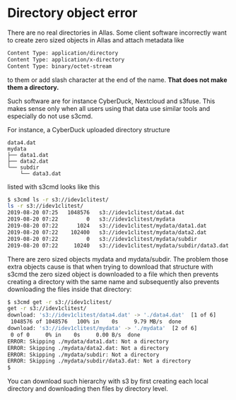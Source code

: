
# Directory object error

There are no real directories in Allas. Some client software incorrectly want to create zero sized objects in Allas and attach metadata like

``` bash
Content Type: application/directory
Content Type: application/x-directory
Content Type: binary/octet-stream
```

to them or add slash character at the end of the name. **That does not make them a directory.**

Such software are for instance CyberDuck, Nextcloud and s3fuse. This makes sense only when all users using that data use similar tools and especially do not use s3cmd.

For instance, a CyberDuck uploaded directory structure

```
data4.dat
mydata
├── data1.dat
├── data2.dat
└── subdir
    └── data3.dat
```

listed with s3cmd looks like this

``` bash
$ s3cmd ls -r s3://idev1clitest/
ls -r s3://idev1clitest/
2019-08-20 07:25   1048576   s3://idev1clitest/data4.dat
2019-08-20 07:22         0   s3://idev1clitest/mydata
2019-08-20 07:22      1024   s3://idev1clitest/mydata/data1.dat
2019-08-20 07:22    102400   s3://idev1clitest/mydata/data2.dat
2019-08-20 07:22         0   s3://idev1clitest/mydata/subdir
2019-08-20 07:22     10240   s3://idev1clitest/mydata/subdir/data3.dat
```

There are zero sized objects mydata and mydata/subdir. The problem those extra objects cause is that when trying to download that structure with s3cmd the zero sized object is downloaded to a file which then prevents creating a directory with the same name and subsequently also prevents downloading the files inside that directory:

``` bash
$ s3cmd get -r s3://idev1clitest/
get -r s3://idev1clitest/
download: 's3://idev1clitest/data4.dat' -> './data4.dat'  [1 of 6]
 1048576 of 1048576   100% in    0s     9.79 MB/s  done
download: 's3://idev1clitest/mydata' -> './mydata'  [2 of 6]
 0 of 0     0% in    0s     0.00 B/s  done
ERROR: Skipping ./mydata/data1.dat: Not a directory
ERROR: Skipping ./mydata/data2.dat: Not a directory
ERROR: Skipping ./mydata/subdir: Not a directory
ERROR: Skipping ./mydata/subdir/data3.dat: Not a directory
$ 
```

You can download such hierarchy with s3 by first creating each local directory and downloading then files by directory level.

